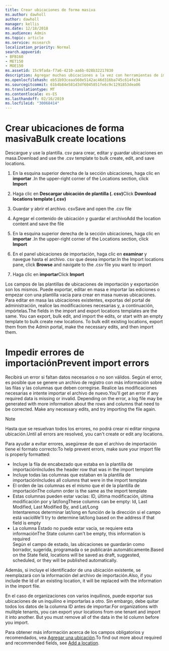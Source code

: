 ```yaml
---
title: Crear ubicaciones de forma masiva
ms.author: dawholl
author: dawholl
manager: kellis
ms.date: 12/18/2018
ms.audience: Admin
ms.topic: article
ms.service: mssearch
localization_priority: Normal
search.appverid:
- BFB160
- MET150
- MOE150
ms.assetid: 15c9fada-f7a6-4210-aa6b-028b32217830
description: Agregar muchas ubicaciones a la vez con herramientas de importación para el portal de administración de Microsoft Search
ms.openlocfilehash: eb51b93ceaa560e5142ac46d316ba745c614fe34
ms.sourcegitcommit: 61b4b84e581d3df6045851fe6c9c1291853dea06
ms.translationtype: MT
ms.contentlocale: es-ES
ms.lasthandoff: 02/16/2019
ms.locfileid: "30068414"
---
```

# <a name="bulk-create-locations"></a><span data-ttu-id="8f938-103">Crear ubicaciones de forma masiva</span><span class="sxs-lookup"><span data-stu-id="8f938-103">Bulk create locations</span></span>

<span data-ttu-id="8f938-104">Descargue y use la plantilla. csv para crear, editar y guardar ubicaciones en masa.</span><span class="sxs-lookup"><span data-stu-id="8f938-104">Download and use the .csv template to bulk create, edit, and save locations.</span></span> 
  
1. <span data-ttu-id="8f938-105">En la esquina superior derecha de la sección ubicaciones, haga clic en **importar** .</span><span class="sxs-lookup"><span data-stu-id="8f938-105">In the upper-right corner of the Locations section, click **Import**</span></span>
    
2. <span data-ttu-id="8f938-106">Haga clic en **Descargar ubicación de plantilla (. csv)**</span><span class="sxs-lookup"><span data-stu-id="8f938-106">Click **Download locations template (.csv)**</span></span>
    
3. <span data-ttu-id="8f938-107">Guardar y abrir el archivo. csv</span><span class="sxs-lookup"><span data-stu-id="8f938-107">Save and open the .csv file</span></span>
    
4. <span data-ttu-id="8f938-108">Agregar el contenido de ubicación y guardar el archivo</span><span class="sxs-lookup"><span data-stu-id="8f938-108">Add the location content and save the file</span></span>
    
5. <span data-ttu-id="8f938-109">En la esquina superior derecha de la sección ubicaciones, haga clic en **importar** .</span><span class="sxs-lookup"><span data-stu-id="8f938-109">In the upper-right corner of the Locations section, click **Import**</span></span>
    
6. <span data-ttu-id="8f938-110">En el panel ubicaciones de importación, haga clic en **examinar** y navegue hasta el archivo. csv que desea importar.</span><span class="sxs-lookup"><span data-stu-id="8f938-110">In the Import locations pane, click **Browse** and navigate to the .csv file you want to import</span></span> 
    
7. <span data-ttu-id="8f938-111">Haga clic en **importar**</span><span class="sxs-lookup"><span data-stu-id="8f938-111">Click **Import**</span></span>

<span data-ttu-id="8f938-p101">Los campos de las plantillas de ubicaciones de importación y exportación son los mismos. Puede exportar, editar en masa e importar las ediciones o empezar con una plantilla vacía para crear en masa nuevas ubicaciones. Para editar en masa las ubicaciones existentes, exportas del portal de administración, realice las modificaciones necesarias y, a continuación, impórtelas.</span><span class="sxs-lookup"><span data-stu-id="8f938-p101">The fields in the import and export locations templates are the same. You can export, bulk edit, and import the edits, or start with an empty template to bulk create new locations. To bulk edit existing locations, export them from the Admin portal, make the necessary edits, and then import them.</span></span>

# <a name="prevent-import-errors"></a><span data-ttu-id="8f938-115">Impedir errores de importación</span><span class="sxs-lookup"><span data-stu-id="8f938-115">Prevent import errors</span></span>  
<span data-ttu-id="8f938-p102">Recibirá un error si faltan datos necesarios o no son válidos. Según el error, es posible que se genere un archivo de registro con más información sobre las filas y las columnas que deben corregirse. Realice las modificaciones necesarias e intente importar el archivo de nuevo.</span><span class="sxs-lookup"><span data-stu-id="8f938-p102">You'll get an error if any required data is missing or invalid. Depending on the error, a log file may be generated with more information about the rows and columns that need to be corrected. Make any necessary edits, and try importing the file again.</span></span>
  
> [!NOTE]
> <span data-ttu-id="8f938-119">Hasta que se resuelvan todos los errores, no podrá crear ni editar ninguna ubicación.</span><span class="sxs-lookup"><span data-stu-id="8f938-119">Until all errors are resolved, you can't create or edit any locations.</span></span> 

<span data-ttu-id="8f938-120">Para ayudar a evitar errores, asegúrese de que el archivo de importación tiene el formato correcto:</span><span class="sxs-lookup"><span data-stu-id="8f938-120">To help prevent errors, make sure your import file is properly formatted:</span></span>
- <span data-ttu-id="8f938-121">Incluye la fila de encabezado que estaba en la plantilla de importación</span><span class="sxs-lookup"><span data-stu-id="8f938-121">Includes the header row that was in the import template</span></span>
- <span data-ttu-id="8f938-122">Incluye todas las columnas que estaban en la plantilla de importación</span><span class="sxs-lookup"><span data-stu-id="8f938-122">Includes all columns that were in the import template</span></span>
- <span data-ttu-id="8f938-123">El orden de las columnas es el mismo que el de la plantilla de importación</span><span class="sxs-lookup"><span data-stu-id="8f938-123">The column order is the same as the import template</span></span>
- <span data-ttu-id="8f938-124">Estas columnas pueden estar vacías: ID, última modificación, última modificación por y lat/long</span><span class="sxs-lookup"><span data-stu-id="8f938-124">These columns can be empty: Id, Last Modified, Last Modified By, and Lat/Long</span></span>  
<span data-ttu-id="8f938-125">Intentaremos determinar lat/long en función de la dirección si el campo está vacío</span><span class="sxs-lookup"><span data-stu-id="8f938-125">We'll try to determine lat/long based on the address if that field is empty</span></span>
- <span data-ttu-id="8f938-126">La columna Estado no puede estar vacía, se requiere esta información</span><span class="sxs-lookup"><span data-stu-id="8f938-126">The State column can't be empty, this information is required</span></span>  
<span data-ttu-id="8f938-127">Según el campo de estado, las ubicaciones se guardarán como borrador, sugerida, programada o se publicarán automáticamente.</span><span class="sxs-lookup"><span data-stu-id="8f938-127">Based on the State field, locations will be saved as draft, suggested, scheduled, or they will be published automatically.</span></span>

<span data-ttu-id="8f938-128">Además, si incluye el identificador de una ubicación existente, se reemplazará con la información del archivo de importación.</span><span class="sxs-lookup"><span data-stu-id="8f938-128">Also, if you include the Id of an existing location, it will be replaced with the information in the import file.</span></span>

<span data-ttu-id="8f938-p103">En el caso de organizaciones con varios inquilinos, puede exportar sus ubicaciones de un inquilino e importarlas a otro. Sin embargo, debe quitar todos los datos de la columna ID antes de importar.</span><span class="sxs-lookup"><span data-stu-id="8f938-p103">For organizations with mulitple tenants, you can export your locations from one tenant and import it into another. But you must remove all of the data in the Id column before you import.</span></span>
  
<span data-ttu-id="8f938-131">Para obtener más información acerca de los campos obligatorios y recomendados, vea [Agregar una ubicación](add-a-location.md).</span><span class="sxs-lookup"><span data-stu-id="8f938-131">To find out more about required and recommended fields, see [Add a location](add-a-location.md).</span></span>

  


